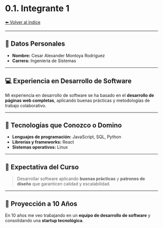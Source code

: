 # 0.1. Integrante 1

[⬅️ Volver al índice](#)

---

## 👤 Datos Personales
- **Nombre:** Cesar Alexander Montoya Rodriguez  
- **Carrera:** Ingeniería de Sistemas  

---

## 💻 Experiencia en Desarrollo de Software
Mi experiencia en desarrollo de software se ha basado en el **desarrollo de páginas web completas**, aplicando buenas prácticas y metodologías de trabajo colaborativo.  

---

## 🚀 Tecnologías que Conozco o Domino
- **Lenguajes de programación:** JavaScript, SQL, Python  
- **Librerías y frameworks:** React  
- **Sistemas operativos:** Linux  

---

## 🎯 Expectativa del Curso
> Desarrollar software aplicando **buenas prácticas** y **patrones de diseño** que garanticen calidad y escalabilidad.  

---

## 🔮 Proyección a 10 Años
En 10 años me veo trabajando en un **equipo de desarrollo de software** y consolidando una **startup tecnológica**.  
